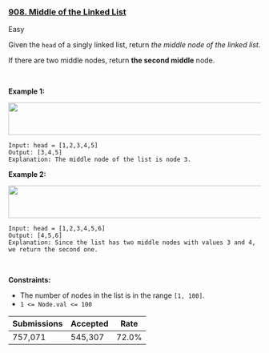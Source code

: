 ### [908. Middle of the Linked List](https://leetcode.com/problems/middle-of-the-linked-list)

Easy

Given the `` head `` of a singly linked list, return _the middle node of the linked list_.

If there are two middle nodes, return __the second middle__ node.

 

__Example 1:__

<img alt="" src="https://assets.leetcode.com/uploads/2021/07/23/lc-midlist1.jpg" style="width: 544px; height: 65px;"/>

```
Input: head = [1,2,3,4,5]
Output: [3,4,5]
Explanation: The middle node of the list is node 3.
```

__Example 2:__

<img alt="" src="https://assets.leetcode.com/uploads/2021/07/23/lc-midlist2.jpg" style="width: 664px; height: 65px;"/>

```
Input: head = [1,2,3,4,5,6]
Output: [4,5,6]
Explanation: Since the list has two middle nodes with values 3 and 4, we return the second one.
```

 

__Constraints:__

*   The number of nodes in the list is in the range `` [1, 100] ``.
*   `` 1 <= Node.val <= 100 ``

| Submissions    | Accepted     | Rate   |
| -------------- | ------------ | ------ |
| 757,071 | 545,307 | 72.0% |